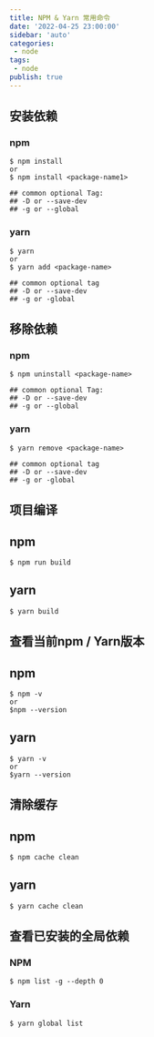 ```yaml
---
title: NPM & Yarn 常用命令
date: '2022-04-25 23:00:00'
sidebar: 'auto'
categories:
 - node
tags:
 - node
publish: true
---
```


## 安装依赖

### npm
```
$ npm install
or
$ npm install <package-name1>

## common optional Tag:
## -D or --save-dev
## -g or --global
```

### yarn
```
$ yarn
or
$ yarn add <package-name>

## common optional tag
## -D or --save-dev
## -g or -global
```

## 移除依赖

### npm
```
$ npm uninstall <package-name>

## common optional Tag:
## -D or --save-dev
## -g or --global
```

### yarn
```
$ yarn remove <package-name>

## common optional tag
## -D or --save-dev
## -g or -global
```

## 项目编译

## npm
```
$ npm run build
```

## yarn
```
$ yarn build
```

## 查看当前npm / Yarn版本

## npm
```
$ npm -v
or
$npm --version
```

## yarn
```
$ yarn -v
or
$yarn --version
```

## 清除缓存

## npm
```
$ npm cache clean
```

## yarn
```
$ yarn cache clean
```


## 查看已安装的全局依赖

### NPM
```
$ npm list -g --depth 0
```

### Yarn
```
$ yarn global list
```
